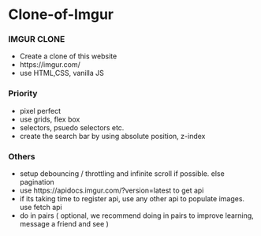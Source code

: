 # Clone-of-Imgur

<h3>IMGUR CLONE</h3>
    <ul>
      <li>Create a clone of this website</li>
      <li>https://imgur.com/</li>
      <li>use HTML,CSS, vanilla JS</li>
    </ul>

   <h3>Priority</h3>
    <ul>
      <li>pixel perfect</li>
      <li>use grids, flex box</li>
      <li>selectors, psuedo selectors etc.</li>
      <li>create the search bar by using absolute position, z-index</li>
    </ul>

   <h3>Others</h3>
    <ul>
      <li>
        setup debouncing / throttling and infinite scroll if possible. else
        pagination
      </li>
      <li>use https://apidocs.imgur.com/?version=latest to get api</li>
      <li>
        if its taking time to register api, use any other api to populate
        images. use fetch api
      </li>
      <li>
        do in pairs ( optional, we recommend doing in pairs to improve learning,
        message a friend and see )
      </li>
    </ul>

